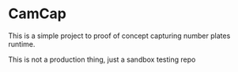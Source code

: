 # CamCap

This is a simple project to proof of concept capturing number plates runtime.

This is not a production thing, just a sandbox testing repo
